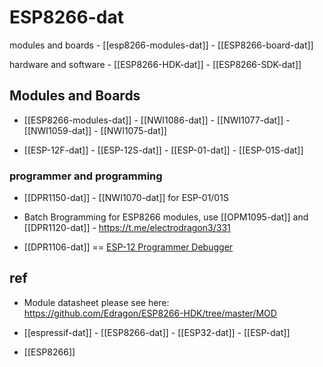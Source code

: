 
# ESP8266-dat

modules and boards - [[esp8266-modules-dat]] - [[ESP8266-board-dat]]

hardware and software - [[ESP8266-HDK-dat]] - [[ESP8266-SDK-dat]]

## Modules and Boards 

- [[ESP8266-modules-dat]] - [[NWI1086-dat]] - [[NWI1077-dat]] - [[NWI1059-dat]] - [[NWI1075-dat]]

- [[ESP-12F-dat]] - [[ESP-12S-dat]] - [[ESP-01-dat]] - [[ESP-01S-dat]]


### programmer and programming 

- [[DPR1150-dat]] - [[NWI1070-dat]] for ESP-01/01S 

- Batch Brogramming for ESP8266 modules, use [[OPM1095-dat]] and [[DPR1120-dat]] - https://t.me/electrodragon3/331

- [[DPR1106-dat]] == [ESP-12 Programmer Debugger](https://www.electrodragon.com/product/esp-12-programmer-debugger/)



## ref 

- Module datasheet please see here: https://github.com/Edragon/ESP8266-HDK/tree/master/MOD

- [[espressif-dat]] - [[ESP8266-dat]] - [[ESP32-dat]] - [[ESP-dat]]

- [[ESP8266]]





